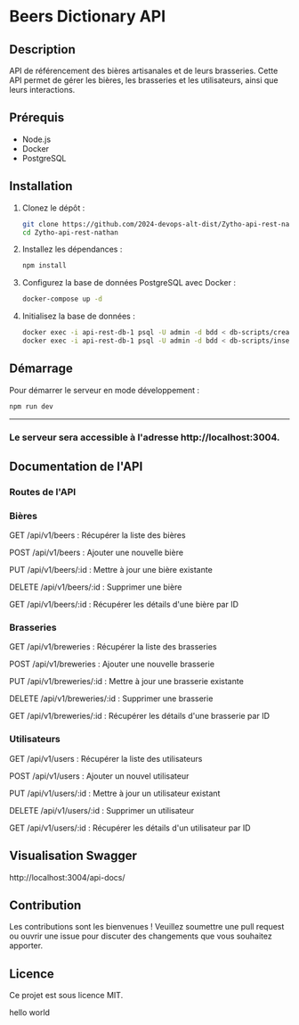 # Beers Dictionary API

## Description

API de référencement des bières artisanales et de leurs brasseries. Cette API permet de gérer les bières, les brasseries et les utilisateurs, ainsi que leurs interactions.

## Prérequis

- Node.js
- Docker
- PostgreSQL

## Installation

1. Clonez le dépôt :
    ```sh
    git clone https://github.com/2024-devops-alt-dist/Zytho-api-rest-nathan.git
    cd Zytho-api-rest-nathan
    ```

2. Installez les dépendances :
    ```sh
    npm install
    ```

3. Configurez la base de données PostgreSQL avec Docker :
    ```sh
    docker-compose up -d
    ```

4. Initialisez la base de données :
    ```sh
    docker exec -i api-rest-db-1 psql -U admin -d bdd < db-scripts/create.sql
    docker exec -i api-rest-db-1 psql -U admin -d bdd < db-scripts/insert.sql
    ```

## Démarrage

Pour démarrer le serveur en mode développement :
```sh
npm run dev
 ```

 ----------------------------------------------------------

### Le serveur sera accessible à l'adresse http://localhost:3004.

## Documentation de l'API


### Routes de l'API

### Bières

GET /api/v1/beers : Récupérer la liste des bières

POST /api/v1/beers : Ajouter une nouvelle bière

PUT /api/v1/beers/:id : Mettre à jour une bière existante

DELETE /api/v1/beers/:id : Supprimer une bière

GET /api/v1/beers/:id : Récupérer les détails d'une bière par ID


### Brasseries

GET /api/v1/breweries : Récupérer la liste des brasseries

POST /api/v1/breweries : Ajouter une nouvelle brasserie

PUT /api/v1/breweries/:id : Mettre à jour une brasserie existante

DELETE /api/v1/breweries/:id : Supprimer une brasserie

GET /api/v1/breweries/:id : Récupérer les détails d'une brasserie par ID


### Utilisateurs

GET /api/v1/users : Récupérer la liste des utilisateurs

POST /api/v1/users : Ajouter un nouvel utilisateur

PUT /api/v1/users/:id : Mettre à jour un utilisateur existant

DELETE /api/v1/users/:id : Supprimer un utilisateur

GET /api/v1/users/:id : Récupérer les détails d'un utilisateur par ID

## Visualisation Swagger 

http://localhost:3004/api-docs/

## Contribution

Les contributions sont les bienvenues ! Veuillez soumettre une pull request ou ouvrir une issue pour discuter des changements que vous souhaitez apporter.



## Licence

Ce projet est sous licence MIT.



hello world

